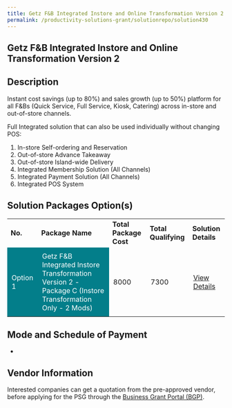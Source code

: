 ```yaml
---
title: Getz F&B Integrated Instore and Online Transformation Version 2
permalink: /productivity-solutions-grant/solutionrepo/solution430
---
```


## Getz F&B Integrated Instore and Online Transformation Version 2

## Description

Instant cost savings (up to 80%) and sales growth (up to 50%) platform for all F&Bs (Quick Service, Full Service, Kiosk, Catering) across in-store and out-of-store channels.

Full Integrated solution that can also be used individually without changing POS:
1) In-store Self-ordering and Reservation
2) Out-of-store Advance Takeaway
3) Out-of-store Island-wide Delivery
4) Integrated Membership Solution (All Channels)
5) Integrated Payment Solution (All Channels)
6) Integrated POS System

## Solution Packages Option(s)

<table>
<tr>
<td><b>No.</b></td>
<td><b>Package Name</b></td>
<td><b>Total Package Cost</b></td>
<td><b>Total Qualifying</b></td>
<td><b>Solution Details</b></td>
</tr>
<tr>
<td style='padding: 10px; background-color: #037E8A; color: #FFFFFF;'>Option 1</td>
<td style='padding: 10px; background-color: #037E8A; color: #FFFFFF;'>Getz F&B Integrated Instore Transformation Version 2 - Package C (Instore Transformation Only - 2 Mods)</td>
<td style='padding: 10px;'>8000</td>
<td style='padding: 10px;'>7300</td>
<td style='padding: 10px;'><a href='https://www.gobusiness.gov.sg/images/psg/Desensitised_Getz_Group_Annex_3-CR_wef_10_Sept_2020.pdf' target='_blank'>View Details</a></td>
</tr>
</table>

## Mode and Schedule of Payment

 - 

## Vendor Information

 

Interested companies can get a quotation from the pre-approved vendor, before applying for the PSG through the <a href='https://www.businessgrants.gov.sg/' target='_blank' rel='noopener'>Business Grant Portal (BGP)</a>.

<script src="/jquery/resize-tables.js"></script>
